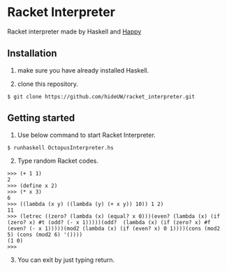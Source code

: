 # Racket Interpreter

Racket interpreter made by Haskell and [Happy](https://www.haskell.org/happy/)

## Installation

1. make sure you have already installed Haskell.

2. clone this repository.

```
$ git clone https://github.com/hideUW/racket_interpreter.git
```

## Getting started

1. Use below command to start Racket Interpreter.

```
$ runhaskell OctopusInterpreter.hs
```

2. Type random Racket codes.

```
>>> (+ 1 1)
2
>>> (define x 2)
>>> (* x 3)
6
>>> ((lambda (x y) ((lambda (y) (+ x y)) 10)) 1 2)
11
>>> (letrec ((zero? (lambda (x) (equal? x 0)))(even? (lambda (x) (if (zero? x) #t (odd? (- x 1)))))(odd?  (lambda (x) (if (zero? x) #f (even? (- x 1)))))(mod2 (lambda (x) (if (even? x) 0 1))))(cons (mod2 5) (cons (mod2 6) '())))
(1 0)
>>>
```

3. You can exit by just typing return.

